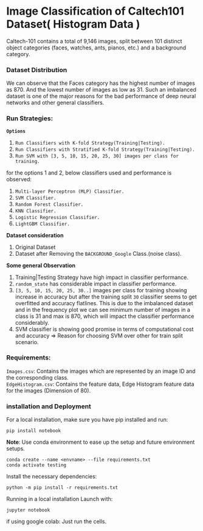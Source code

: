 # **Image Classification of Caltech101 Dataset( Histogram Data )**
Caltech-101 contains a total of 9,146 images, split between 101 distinct object categories (faces, watches, ants, pianos, etc.) and a background category. 

### **Dataset Distribution**

We can observe that the Faces category has the highest number of images as 870. And the lowest number of images as low as 31. Such an imbalanced dataset is one of the major reasons for the bad performance of deep neural networks and other general classifiers.

### **Run Strategies:**
**`Options`**
1. `Run Classifiers with K-fold Strategy(Training|Testing).`
2. `Run Classifiers with Stratified K-fold Strategy(Training|Testing).` 
3. `Run SVM with [3, 5, 10, 15, 20, 25, 30] images per class for training.`

for the options 1 and 2, below classifiers used and performance is observed:
1. `Multi-layer Perceptron (MLP) Classifier.`
2. `SVM Classifier.`
3. `Random Forest Classifier.`
4. `KNN Classifier.`
5. `Logistic Regression Classifier.`
6. `LightGBM Classifier.`

**Dataset consideration**
1. Original Dataset
2. Dataset after Removing the `BACKGROUND_Google` Class.(noise class).

**Some general Observation**
1. Training|Testing Strategy have high impact in classifier performance.
2. `random_state` has considerable impact in classifier performance.
3. `[3, 5, 10, 15, 20, 25, 30..]` images per class for training showing increase in accuracy but after the training split `30` classifier seems to get overfitted and accuracy flatlines. This is due to the imbalanced dataset and in the frequency plot we can see minimum number of images in a class is 31 and max is 870, which will impact the classifier performance considerably.
4. SVM classifier is showing good promise in terms of computational cost and accuracy => Reason for choosing SVM over other for train split scenario.

### **Requirements:**
`Images.csv`: Contains the images which are represented by an image ID and the corresponding
class.<br>
`EdgeHistogram.csv`: Contains the feature data, Edge Histogram feature data for the images (Dimension of 80).

### **installation and Deployment**
For a local installation, make sure you have pip installed and run:<br>
    
    pip install notebook
**Note**: Use conda environment to ease up the setup and future environment setups.

    conda create --name <envname> --file requirements.txt
    conda activate testing
Install the necessary dependencies:

    python -m pip install -r requirements.txt

Running in a local installation
Launch with:

    jupyter notebook 

if using google colab: Just run the cells.
